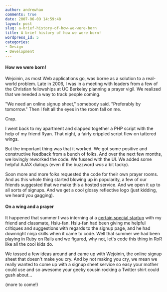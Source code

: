 ```yaml
---
author: andrewhao
comments: true
date: 2007-06-09 14:59:48
layout: post
slug: a-brief-history-of-how-we-were-born
title: A brief history of how we were born!
wordpress_id: 5
categories:
- Design
- Development
---
```





#### How we were born!


Wejoinin, as most Web applications go, was borne as a solution to a real-world problem. Late in 2006, I was in a meeting with leaders from a few of the Christian fellowships at UC Berkeley planning a prayer vigil. We realized that we needed a way to track people coming.

"We need an online signup sheet," somebody said. "Preferably by tomorrow." Then I felt all the eyes in the room fall on me.

Crap.

I went back to my apartment and slapped together a PHP script with the help of my friend Ryan. That night, a fairly crippled script flew on tattered wings.

But the important thing was that it worked. We got some positive and constructive feedback from a bunch of folks. And over the next few months, we lovingly reworked the code. We fussed with the UI. We added some helpful AJAX dialogs (even if the buzzword _was_ a bit tacky).

Soon more and more folks requested the code for their own prayer rooms. And as this whole thing started blowing up in popularity, a few of our friends suggested that we make this a hosted service. And we open it up to all sorts of signups. And we get a cool glossy reflective logo (just kidding, we heard you gagging).


#### On a wing and a prayer


It happened that summer I was interning at a [certain special startup](http://www.faqqly.com) with my friend and classmate, Hsiu-fan. Hsiu-fan had been giving me helpful critiques and suggestions with regards to the signup page, and he had downright ninja skills when it came to code. Well that summer we had been playing in Ruby on Rails and we figured, why not, let's code this thing in RoR like all the cool kids do.

We tossed a few ideas around and came up with Wejoinin, the online signup sheet that doesn't make you cry. And by not making you cry, we mean we really wanted to come up with a signup sheet service so easy your mother could use and so awesome your geeky cousin rocking a Twitter shirt could gush about...

(more to come!)

